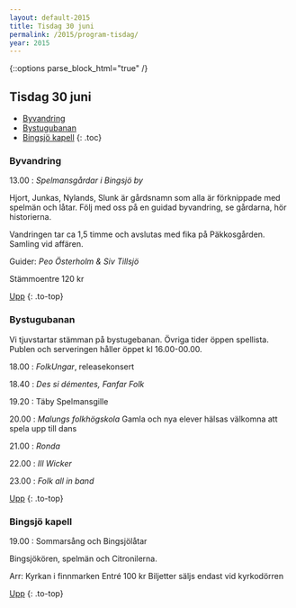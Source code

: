 ```yaml
---
layout: default-2015
title: Tisdag 30 juni
permalink: /2015/program-tisdag/
year: 2015
---
```


{::options parse_block_html="true" /}
<div class="glacier">

## Tisdag 30 juni

- [Byvandring](#byvandring)
- [Bystugubanan](#bystugubanan)
- [Bingsjö kapell](#bingsj-kapell)
{: .toc}


### Byvandring

13.00
: _Spelmansgårdar i Bingsjö by_

Hjort, Junkas, Nylands, Slunk är gårdsnamn som alla är förknippade med spelmän och låtar. Följ med oss på en guidad byvandring, se gårdarna, hör historierna.

Vandringen tar ca 1,5 timme och avslutas med fika på Päkkosgården. Samling vid affären.

Guider: _Peo Österholm & Siv Tillsjö_

Stämmoentre 120 kr

[Upp](#tisdag-30-juni)
{: .to-top}


### Bystugubanan

Vi tjuvstartar stämman på bystugebanan. Övriga tider öppen spellista. Publen och serveringen håller öppet kl 16.00-00.00.

18.00
: _FolkUngar_, releasekonsert

18.40
: _Des si démentes, Fanfar Folk_

19.20
: Täby Spelmansgille

20.00
: _Malungs folkhögskola_
Gamla och nya elever hälsas välkomna att spela upp till dans

21.00
: _Ronda_

22.00
: _Ill Wicker_

23.00
: _Folk all in band_

[Upp](#tisdag-30-juni)
{: .to-top}


### Bingsjö kapell

19.00
: Sommarsång och Bingsjölåtar

Bingsjökören, spelmän och Citronilerna.

Arr: Kyrkan i finnmarken
Entré 100 kr
Biljetter säljs endast vid kyrkodörren


[Upp](#tisdag-30-juni)
{: .to-top}

</div>
